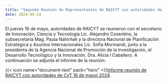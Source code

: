 ```yaml
---
title: "Segunda Reunión de Representantes de RAICYT con autoridades de la Secretaría de Innovación, Ciencia y tecnología"
date: 2024-05-24
---
```

El  jueves 16 de mayo, autoridades de RAICYT se reunieron con el secretario de Innovación, Ciencia y Tecnología Lic. Alejandro Cosentino, la subsecretaria Mag. Paula Nahirñak y la directora Nacional de Planificación Estratégica y Asuntos Internacionales Lic. Sofía Mormandi, junto a la presidenta de la Agencia Nacional de Promoción de la Investigación, el Desarrollo Tecnológico y la Innovación, Dra. Alicia I Caballero.
A continuación se adjunta el informe de la reunión:

{{< icon name="document-text" pack="hero" >}}[Informe reunión de RAICYT con autoridades de CyT 16 de mayol 2024](RESUMEN.pdf).

